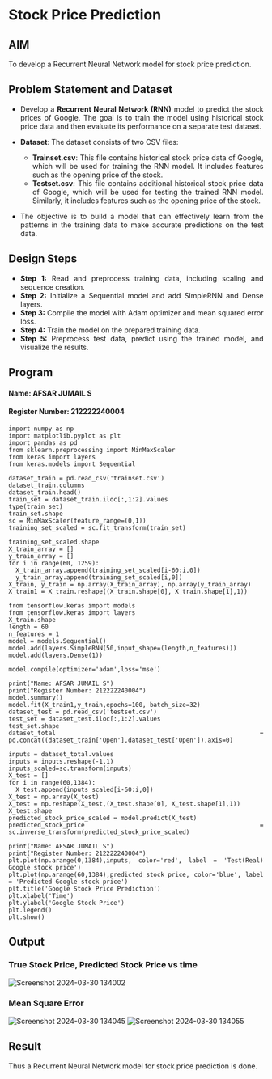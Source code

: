 # Stock Price Prediction

## AIM

To develop a Recurrent Neural Network model for stock price prediction.

## Problem Statement and Dataset
<div align="justify">
  
- Develop a **Recurrent Neural Network (RNN)** model to predict the stock prices of Google. The goal is to train the model using historical stock price data and then evaluate its performance on a separate test dataset.

- **Dataset**: The dataset consists of two CSV files:
  - **Trainset.csv**: This file contains historical stock price data of Google, which will be used for training the RNN model. It includes features such as the opening price of the stock.
  - **Testset.csv**: This file contains additional historical stock price data of Google, which will be used for testing the trained RNN model. Similarly, it includes features such as the opening price of the stock.

- The objective is to build a model that can effectively learn from the patterns in the training data to make accurate predictions on the test data.
<div/>

## Design Steps
- **Step 1:** Read and preprocess training data, including scaling and sequence creation.
- **Step 2:** Initialize a Sequential model and add SimpleRNN and Dense layers.
- **Step 3:** Compile the model with Adam optimizer and mean squared error loss.
- **Step 4:** Train the model on the prepared training data.
- **Step 5:** Preprocess test data, predict using the trained model, and visualize the results.


## Program
#### Name: AFSAR JUMAIL S
#### Register Number: 212222240004
```
import numpy as np
import matplotlib.pyplot as plt
import pandas as pd
from sklearn.preprocessing import MinMaxScaler
from keras import layers
from keras.models import Sequential
```
```
dataset_train = pd.read_csv('trainset.csv')
dataset_train.columns
dataset_train.head()
train_set = dataset_train.iloc[:,1:2].values
type(train_set)
train_set.shape
sc = MinMaxScaler(feature_range=(0,1))
training_set_scaled = sc.fit_transform(train_set)
```
```
training_set_scaled.shape
X_train_array = []
y_train_array = []
for i in range(60, 1259):
  X_train_array.append(training_set_scaled[i-60:i,0])
  y_train_array.append(training_set_scaled[i,0])
X_train, y_train = np.array(X_train_array), np.array(y_train_array)
X_train1 = X_train.reshape((X_train.shape[0], X_train.shape[1],1))
```
```
from tensorflow.keras import models
from tensorflow.keras import layers
X_train.shape
length = 60
n_features = 1
model = models.Sequential()
model.add(layers.SimpleRNN(50,input_shape=(length,n_features)))
model.add(layers.Dense(1))

model.compile(optimizer='adam',loss='mse')
```
```
print("Name: AFSAR JUMAIL S")
print("Register Number: 212222240004")
model.summary()
model.fit(X_train1,y_train,epochs=100, batch_size=32)
dataset_test = pd.read_csv('testset.csv')
test_set = dataset_test.iloc[:,1:2].values
test_set.shape
dataset_total = pd.concat((dataset_train['Open'],dataset_test['Open']),axis=0)
```
```
inputs = dataset_total.values
inputs = inputs.reshape(-1,1)
inputs_scaled=sc.transform(inputs)
X_test = []
for i in range(60,1384):
  X_test.append(inputs_scaled[i-60:i,0])
X_test = np.array(X_test)
X_test = np.reshape(X_test,(X_test.shape[0], X_test.shape[1],1))
X_test.shape
predicted_stock_price_scaled = model.predict(X_test)
predicted_stock_price = sc.inverse_transform(predicted_stock_price_scaled)
```
```
print("Name: AFSAR JUMAIL S")
print("Register Number: 212222240004")
plt.plot(np.arange(0,1384),inputs, color='red', label = 'Test(Real) Google stock price')
plt.plot(np.arange(60,1384),predicted_stock_price, color='blue', label = 'Predicted Google stock price')
plt.title('Google Stock Price Prediction')
plt.xlabel('Time')
plt.ylabel('Google Stock Price')
plt.legend()
plt.show()
```


## Output
### True Stock Price, Predicted Stock Price vs time
![Screenshot 2024-03-30 134002](https://github.com/Afsarjumail/rnn-stock-price-prediction/assets/118343395/0224e76d-6e4e-429d-b62d-7e1a835fe4ac)
### Mean Square Error
![Screenshot 2024-03-30 134045](https://github.com/Afsarjumail/rnn-stock-price-prediction/assets/118343395/853c5979-77f6-4735-a791-6c29bcb6031f)
![Screenshot 2024-03-30 134055](https://github.com/Afsarjumail/rnn-stock-price-prediction/assets/118343395/5c216cd0-1526-4487-bb96-20b811c4d060)
## Result
Thus a Recurrent Neural Network model for stock price prediction is done.
